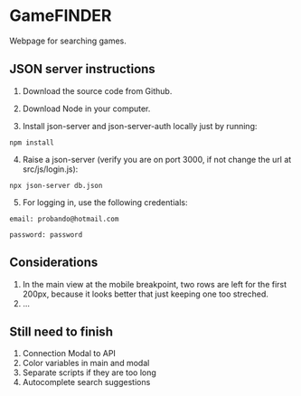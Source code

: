 # GameFINDER

Webpage for searching games.


## JSON server instructions

1. Download the source code from Github.

2. Download Node in your computer.

3. Install json-server and json-server-auth locally just by running:
```
npm install
```

4. Raise a json-server (verify you are on port 3000, if not change the url at src/js/login.js):
```
npx json-server db.json
```

5. For logging in, use the following credentials:

```
email: probando@hotmail.com
```
```
password: password
```


## Considerations

1. In the main view at the mobile breakpoint, two rows are left for the first 200px, because it looks better that just keeping one too streched.
2. ...

## Still need to finish

1. Connection Modal to API
2. Color variables in main and modal
3. Separate scripts if they are too long
4. Autocomplete search suggestions